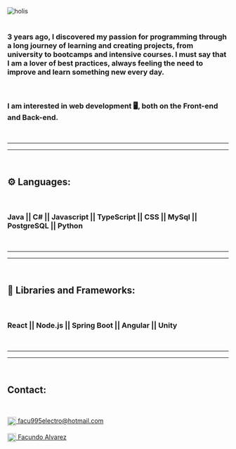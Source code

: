 <img align="center" src="https://i.postimg.cc/W4qxGgd3/banner-github.png" alt="holis">


<br/>
<br/>

### 3 years ago, I discovered my passion for programming through a long journey of learning and creating projects, from university to bootcamps and intensive courses. I must say that I am a lover of best practices, always feeling the need to improve and learn something new every day.

<br>

### I am interested in web development 🖥️, both on the Front-end and Back-end.

 <br>
<hr/>
<hr/>
 <br>
 
## ⚙️ Languages:
<br>

### Java || C# || Javascript || TypeScript || CSS || MySql || PostgreSQL || Python
 <br>
<hr/>
<hr/>
<br>

## 🔧 Libraries and Frameworks:
<br>

### React || Node.js || Spring Boot || Angular || Unity

 <br>
<hr/>
<hr/>
 <br>


## Contact:
<br>
<p>
    <a href="https://facu995electro@hotmail.com">
      <img align="center" width="20px" src="https://i.postimg.cc/nLXqGsXS/panorama.png"/>
      facu995electro@hotmail.com
    </a>    
    <br><br>
    <a href="https://www.linkedin.com/in/facundo-alvarez-983147238/">
      <img align="center" width="20px" src="https://i.postimg.cc/NfPM7dRY/download.png"/>
     Facundo Alvarez
    </a>
<p/>
